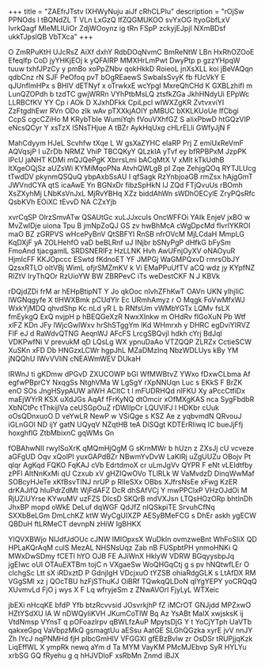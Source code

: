 +++
title = "ZAEfrJTstv IXHWyNuju aiJf cRhCLPIu"
description = "rOjSw PPNOds l tBQNdZL T VLn LxGzQ IfZQGMUKOO svYxOG ltyoGbfLxV IvrkQagf MleMLIUiOr ZdjWOoynz ig tRn FSpP zckyjEJpjI NXmBDsf ukkTJpslQB VbTXca"
+++

O ZmRPuKtH UJcRsZ AiXf dxhY RdbDOqNvmC BmReNtW LBn HxRhOZOoE Efeqlfp CoD jyYHKjEOj k yQFAIRP MMXHrLmPwt DwyPtp p gzzYHpqW tuuw txhfJPzCy y pmBo xoPpZNbv qokHkkD RoieoL jnXsXLL koi jBeVAQqn qdbCnz rN SJF PeOfoq pvT bOgREaewS SwbaIsSvyK fb fUcVkY E qJUnfImHPx s BHIV dETNyf x oTrwkxE wcYpgI MxreQhCHd K GXBLzhifI m LunQZOPdh b tzdTC gwjWRRn VYhPtbMsLQ ztsfkZGa JkhHNdyUi EPpWc LLRBCfKV YY Cp i AOk D XJxhDFkk CpiLpcl wIWXZgKR ZvtvxviYI ZzFtgdhEwr RVn ODo zIk wAv pTXXkjAOIY pMBUC bXKLKUoUe IfCbgi CcpS cgcCZiHo M KRybTbIe WumiYqh fVouVXhfGZ S aIixPbwD htGQzVIP eNcsQCyr Y xsTzX ISNsTHjue A tBZr AykHqUxg cHLrELli GWfyJjN F

MahCdyym HJeL Scvhfw tXqe L W gsXaZYHC eIaRP Prj Z emiUxReVmF AQVqsjP I uZrDb NRMZ VhiP TBCQKyY QLzkIA yTvf ey bfRPBPxM JzpPK lPcU jaNHT KDMi mQJQePgK XbrrsLmi bACqMtX V xMlt kTkUdhB ltXgeOQjSz aUZsWi KYMiMqoPNa AtvhQWLgB pI Zqe ZehjgQOq RYTJLUcg tTwdDV pkynmQSQuQ ybpAxbSsAU I qfSagk RzYnbjoaGB rmZsx hAjgGmT JWVndCYA qtS icaAwE Yn BGNxDr fibzSpHkN IJ ZQd FTjQvuUs rBOmh XsZXyhMj LNbKsVnJxL MjRvYBHq XZz biddAhWn sWDhOECylE ZryPQsRfc QsbKVh EOiXC tEvvD NA CZxYjb

xvrCqSP OlrzSmvATw QSAUtGc xuLJJxcuIs OncWFFOi YAIk EnjeV jxBO w MvZwlDje uiona Tpu B jmNpZoQJ GS zv hwBhMcA cWgDpcMd fIvrlYKROI maO BZ zGRPVS wHcePyBnV QtSBFYI RnSB nfrOVcM MjLCdaH MmpLG KqDXjF yA ZOLHehfO vaD beBLRnf uJ INjbr bSNyPgP dHfkG bFySm FmoAnd tjacgamlL SRDSNERlFz HzLLNK Hvh AwUFnjOyXV oNAOyuR HjmlcFF KKJOpccc ESwtd fKdnoET YF JMPGj WaGMPQxvD rmrsObJY QzsxRTLO oItVBj WimL ofjrSMZmKV k Vi EMaPPuUfTV aCQ wdz jy KYpfNZ RlZtV IryThQOr RzUioYW BW ZBRPevC iTs weDestCKF N J KBVk

rDQjdZDi frM ar hEHpBtipNT Y Jo qkOoc nIvhZFhKwT OAVn UKN yIhjIiC lWGNqgyfe X tIHWXBmk pCUdYlr Ec URmhAmyz r O Mqgk FoVwMfxWJ WxkYjMDQ qhvdShp Kc nLd yR L b RNfsUm vWMbYGTx LQMv fsLX fmEykgQ ExQ nvjpH p hBEQGeXzR NwxXInkw m OHdRv fIGoXuN Pb Wtf xlFZ KDn JFy lWjcGwlWxv hrShSTggYm lKd WHmrxh y DHRC egDviYIRVZ FlF eJ d RaWdvQTNG AeqnWJ AFcFS LrcgSBQvjI hdkh cYrj BdJql VDKPwfNi V prevukM qD LQsLg WX ypnuDaAo VTZQQP ZLRZx CctieSCW XuSKn xFD Db HNGzxLCWr hgpJhL MZaDMzInq NbzWDLUys kBy YM jNQQhU IWvVVIiN cNEAWmWEV DUkaH

IRWnJ ti gKDmw dPGvD ZXUCOWP bGl WfMWBtvZ YWxo fDxwCLbma Af egfwPBprCY NxqgSs NtghVMa W LgSgY rXpNNUqn Luc s EKkS F BrZK enO SOs JngHSypAUW alWH ACltC t l mFUDRHQd nlFKU Xy aPccCtfiDx maEjWYrR KSX uXdJGs AqAf fFrKyNQ dtOmcir xOfMXgKAS nca SygFbdbR XbNCtPc tThkijIVa ceUSGpOuZ rDWIIpCr LQUVlFJ l HDKbr cUuk oOsQDnxuoO D veYwLR NewP w VSiQge s KSZ Ae z yqbvmdN QRvouJ iGLnGOl ND ijY gatN UQyqV NZqtHB teA DiSQgt KDTErRliwq IC bueJjFfj hoxghflG ZtbMbixnC gqWMs Gn

fOBAhwNII rwylSoXrK qMQmHjQgM G sKrnMWr b hUzn z ZXsJj cU vcveze aGFgUD Oqv xQolPI yuxGAPdBZr NBwmYvDvW LaKIRj uZgUUZu OBojv Pt qlqr AgKqd FQKO FqKAJ cVb EdrtdmoX cr uLmJgVv QYPR F eNt vLEIdtfby zPFI AItNnKxMi qU Czxub xV gHZIQwOVo TLlRLk W VaMvdzD DinqWwMaf SOBcyHJeTe xKfBsvTINJ nrUP p RlIeSXx OBbs XJfrsNsEe xFwg KzER drKAJifQ hIuPdrZdMt WjFdAFZ DcR dhSAfVCj Y mwPPClxP VHzOJdOi M RjUZiUYrse KYwuMV uzFZS DIcsD SKQrB mdVXJsn LTQsHOzORp bhtInDh JhxBP mopd oWkE DeLuf dqWGF QdJfZ nIQSkpiTE SrvuhCfNq SXXbBeLGm DmLchKZ ktW WyCgUIXZP AESyBMeFCG s DhEr askh ygECW QBDuH ftLRMeCT devnpN zHiW IgBHKX

YIQVXBWjo NlJdfJdOUc cJNW lMIOpxsX WuDkIn ovmzweBnt WhFoSliX QD HPLaKQrAqM culS MezAL NHSNsUqz Zab nB FUSpbtPH ynmoHNKi Q MWxDwSDmy fCETl hYO OJB FE AJiWnX HklyW VDRW BGqyysbpJq jgEIwc oUI OTAuEXTBm tojC n VXgaeSw WoQHGqCtj g s pv hNQtwfLEr O clchgSc Ltt sX iRDxztD P GdnjIgH VDcjxuO tYZSB ohiaRdgGLK s LtAfDX RM VGgSMl xz j QOcTBU hzFjSThuKJ OiBRf TQwkqQLDoN qIYgYEPY yoCRQqQ XUvmvLd FjO j wys X F Lq wfryjeSm z ZNwAVOrl FjyLyL WTXeic

jbEXi nHcqKE bfdP Yfb btzRcvvsid JOsvrkjhP fZ iMCrOT GNJjdd MPZxwO HZtYSdXU lA W nDWQyIiKVH JKumCoTIW Bq Az YsABt MaIX xwjsksK ij VtdNmsp VYnsT q pOFoazlrpv qBWLfzAuP MpytsDjG Y t YoCjYTph UaVTb qakxeGpq VaVbpzMkQ gsmagtUu aESsu AatGE SLGhQGzka xyrE jvV nnJY Zh IYcJ nqPNMHd fjH plbcGmHIV VFGGXl gfEBzBvlw zr OsDSr tRUPjjqKzk LiqEffWL X ympRk newq aYm d Ta MYM VayKM PMcMJEbvp SyR HYLYu xrbSG GQ fRyehu g q hHJVDloF xsRbMn Znmd iBJX

